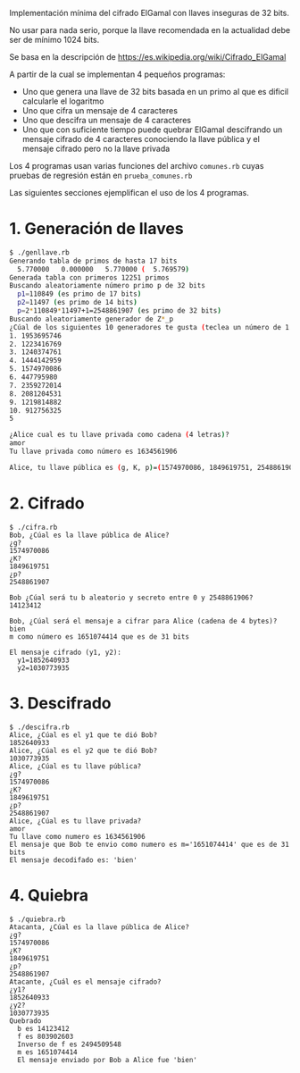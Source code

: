 Implementación mínima del cifrado ElGamal con llaves inseguras de 32 bits.


No usar para nada serio, porque la llave recomendada en la actualidad
debe ser de mínimo 1024 bits.

Se basa en la descripción de <https://es.wikipedia.org/wiki/Cifrado_ElGamal>

A partir de la cual se implementan 4 pequeños programas:

* Uno que genera una llave de 32 bits basada en un primo al que es dificil calcularle el logaritmo
* Uno que cifra un mensaje de 4 caracteres
* Uno que descifra un mensaje de 4 caracteres
* Uno que con suficiente tiempo puede quebrar ElGamal descifrando un mensaje cifrado de 4 caracteres
   conociendo la llave pública y el mensaje cifrado pero no la llave privada

Los 4 programas usan varias funciones del archivo `comunes.rb`
cuyas pruebas de regresión están en `prueba_comunes.rb`

Las siguientes secciones ejemplifican el uso de los 4 programas.

# 1. Generación de llaves

```sh
$ ./genllave.rb
Generando tabla de primos de hasta 17 bits
  5.770000   0.000000   5.770000 (  5.769579)
Generada tabla con primeros 12251 primos 
Buscando aleatoriamente número primo p de 32 bits
  p1=110849 (es primo de 17 bits)
  p2=11497 (es primo de 14 bits)
  p=2*110849*11497+1=2548861907 (es primo de 32 bits)
Buscando aleatoriamente generador de Z*_p
¿Cúal de los siguientes 10 generadores te gusta (teclea un número de 1 a 10)?
1. 1953695746
2. 1223416769
3. 1240374761
4. 1444142959
5. 1574970086
6. 447795980
7. 2359272014
8. 2081204531
9. 1219814882
10. 912756325
5

¿Alice cual es tu llave privada como cadena (4 letras)?
amor
Tu llave privada como número es 1634561906

Alice, tu llave pública es (g, K, p)=(1574970086, 1849619751, 2548861907)
```

# 2. Cifrado

```
$ ./cifra.rb
Bob, ¿Cúal es la llave pública de Alice?
¿g? 
1574970086
¿K? 
1849619751
¿p? 
2548861907

Bob ¿Cúal será tu b aleatorio y secreto entre 0 y 2548861906?
14123412

Bob, ¿Cúal será el mensaje a cifrar para Alice (cadena de 4 bytes)?
bien
m como número es 1651074414 que es de 31 bits

El mensaje cifrado (y1, y2):
  y1=1852640933
  y2=1030773935
```

# 3. Descifrado

```
$ ./descifra.rb
Alice, ¿Cúal es el y1 que te dió Bob?
1852640933
Alice, ¿Cúal es el y2 que te dió Bob?
1030773935
Alice, ¿Cúal es tu llave pública?
¿g? 
1574970086
¿K? 
1849619751
¿p? 
2548861907
Alice, ¿Cúal es tu llave privada?
amor
Tu llave como numero es 1634561906
El mensaje que Bob te envio como numero es m='1651074414' que es de 31 bits
El mensaje decodifado es: 'bien'
```

# 4. Quiebra 

```
$ ./quiebra.rb
Atacanta, ¿Cúal es la llave pública de Alice?
¿g?
1574970086
¿K?
1849619751
¿p?
2548861907
Atacante, ¿Cuál es el mensaje cifrado?
¿y1?
1852640933      
¿y2?
1030773935
Quebrado
  b es 14123412
  f es 803902603
  Inverso de f es 2494509548
  m es 1651074414
  El mensaje enviado por Bob a Alice fue 'bien'
```

